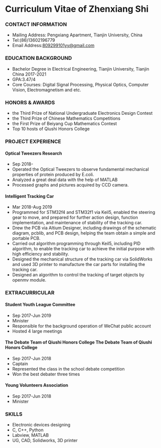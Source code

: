 
# Curriculum Vitae of Zhenxiang Shi

### CONTACT INFORMATION
- Mailing Address: Pengxiang Apartment, Tianjin University, China
- Tel:(86)13602196779
- Email Address:809299101yy@gmail.com

### EDUCATION BACKGROUND
- Bachelor Degree in Electrical Engineering, Tianjin University, Tianjin China     2017-2021
- GPA:3.47/4
- Core Courses: Digital Signal Processing, Physical Optics, Computer Vision, Electromagnetism and etc.

### HONORS & AWARDS
- the Third Prize of National Undergraduate Electronics Design Contest
- the Third Prize of Chinese Mathematics Competitions
- the First Prize of Beiyang Cup Mathematics Contest
- Top 10 hosts of Qiushi Honors College

### PROJECT EXPERIENCE
#### Optical Tweezers Research                                                             
- Sep 2018-   
- Operated the Optical Tweezers to observe fundamental mechanical properties of protein produced by E.coli.
- Analyzed a great deal data with the help of MATLAB
- Processed graphs and pictures acquired by CCD camera.

#### Intelligent Tracking Car                                                            
- Mar 2018-Aug 2019
- Programmed for STM32f4 and STM32f1 via Keil5, enabled the steering gear to move, and prepared for further action design, function implementation, and maintenance of stability of the tracking car. 
- Drew the PCB via Altium Designer, including drawings of the schematic diagram, pcblib, and PCB design, helping the team obtain a simple and portable PCB. 
- Carried out algorithm programming through Keil5, including PID algorithm, to enable the tracking car to achieve the initial purpose with high efficiency and stability.
- Designed the mechanical structure of the tracking car via SolidWorks and used 3D printer to manufacture the car parts for installing the tracking car.
- Designed an algorithm to control the tracking of target objects by openmv module.

### EXTRACURRICULAR
#### Student Youth League Committee                                                      
- Sep 2017-Jun 2019
- Minister
- Responsible for the background operation of WeChat public account
- Hosted 4 large meetings

#### The Debate Team of Qiushi Honors College The Debate Team of Qiushi Honors College    
- Sep 2017-Jun 2018
- Captain
- Represented the class in the school debate competition
- Won the best debater three times 

#### Young Volunteers Association                                                         
- Sep 2017-Jun 2018
- Minister

### SKILLS
- Electronic devices designing
- C, C++, Python
- Labview, MATLAB
- UG, CAD, Solidworks, 3D printer
